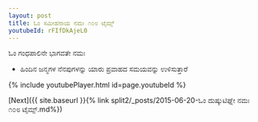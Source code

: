 ```yaml
---
layout: post
title: ಓಂ ಸಮೀಹನಾಯ ನಮಃ ೧೦೮ ಟೈಮ್ಸ್
youtubeId: rFIfDkAjeL0
---
```

 
 
 ಓಂ ಗಂಧಪಾಲಿನೇ ಭಾಗವತೇ ನಮಃ  
 
 -  ಹಿಂದಿನ ಜನ್ಮಗಳ ನೆನಪುಗಳನ್ನು ಯಾರು ಪ್ರವಾಹದ ಸಮಯವನ್ನು ಉಳಿಸುತ್ತಾರೆ 
 
  
 
  
 
 
 
 
 
 


{% include youtubePlayer.html id=page.youtubeId %}
 
[Next]({{ site.baseurl }}{% link  split2/_posts/2015-06-20-ಓಂ ದುಷ್ಕುಟಿಘ್ನೇ ನಮಃ ೧೦೮ ಟೈಮ್ಸ್.md%})
 
